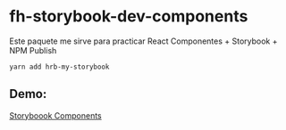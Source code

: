 # fh-storybook-dev-components

Este paquete me sirve para practicar React Componentes + Storybook + NPM Publish

```
yarn add hrb-my-storybook
```

## Demo:

[ Storyboook Components](https://henner-rivas.github.io/sb-components/)
